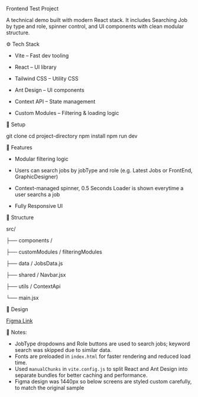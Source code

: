 Frontend Test Project

A technical demo built with modern React stack. It includes Searching Job by type and role, spinner control, and UI components with clean modular structure.

⚙️ Tech Stack

* Vite – Fast dev tooling

* React – UI library

* Tailwind CSS – Utility CSS

* Ant Design – UI components

* Context API – State management

* Custom Modules – Filtering & loading logic

🔧 Setup

git clone <repo-url>
cd project-directory
npm install
npm run dev

🧩 Features

* Modular filtering logic

* Users can search jobs by jobType and role (e.g. Latest Jobs or FrontEnd, GraphicDesigner)

* Context-managed spinner, 0.5 Seconds Loader is shown everytime a user searchs a job

* Fully Responsive UI

📁 Structure

src/

├── components /

├── customModules / filteringModules

├── data / JobsData.js

├── shared / Navbar.jsx

├── utils / ContextApi

└── main.jsx

🎨 Design

[Figma Link](https://www.figma.com/design/8IiWesnv0NANUkvnoar4HS/Frontend-Test?node-id=1-98&t=vUr3Hdn3nuH2smwQ-0)

📝 Notes:
- JobType dropdowns and Role buttons are used to search jobs; keyword search was skipped due to similar data.
- Fonts are preloaded in `index.html` for faster rendering and reduced load time.
- Used `manualChunks` in `vite.config.js` to split React and Ant Design into separate bundles for better caching and performance.
- Figma design was 1440px so below screens are styled custom carefully, to match the original sample

